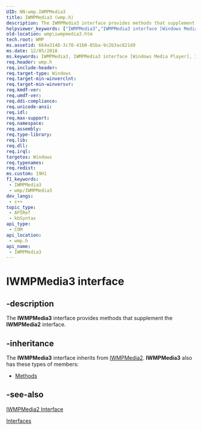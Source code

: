 ```yaml
---
UID: NN:wmp.IWMPMedia3
title: IWMPMedia3 (wmp.h)
description: The IWMPMedia3 interface provides methods that supplement the IWMPMedia2 interface.
helpviewer_keywords: ["IWMPMedia3","IWMPMedia3 interface [Windows Media Player]","IWMPMedia3 interface [Windows Media Player]","described","IWMPMedia3Interface","wmp.iwmpmedia3","wmp/IWMPMedia3"]
old-location: wmp\iwmpmedia3.htm
tech.root: WMP
ms.assetid: 664a3148-3c78-41b0-85ba-9c2b3ac821d9
ms.date: 12/05/2018
ms.keywords: IWMPMedia3, IWMPMedia3 interface [Windows Media Player], IWMPMedia3 interface [Windows Media Player],described, IWMPMedia3Interface, wmp.iwmpmedia3, wmp/IWMPMedia3
req.header: wmp.h
req.include-header: 
req.target-type: Windows
req.target-min-winverclnt: 
req.target-min-winversvr: 
req.kmdf-ver: 
req.umdf-ver: 
req.ddi-compliance: 
req.unicode-ansi: 
req.idl: 
req.max-support: 
req.namespace: 
req.assembly: 
req.type-library: 
req.lib: 
req.dll: 
req.irql: 
targetos: Windows
req.typenames: 
req.redist: 
ms.custom: 19H1
f1_keywords:
 - IWMPMedia3
 - wmp/IWMPMedia3
dev_langs:
 - c++
topic_type:
 - APIRef
 - kbSyntax
api_type:
 - COM
api_location:
 - wmp.h
api_name:
 - IWMPMedia3
---
```


# IWMPMedia3 interface


## -description

The <b>IWMPMedia3</b> interface provides methods that supplement the <b>IWMPMedia2</b> interface.

## -inheritance

The <b>IWMPMedia3</b> interface inherits from <a href="/windows/desktop/api/wmp/nn-wmp-iwmpmedia2">IWMPMedia2</a>. <b>IWMPMedia3</b> also has these types of members:
<ul>
<li><a href="https://docs.microsoft.com/">Methods</a></li>
</ul>

## -see-also

<a href="/windows/desktop/api/wmp/nn-wmp-iwmpmedia2">IWMPMedia2 Interface</a>



<a href="/windows/desktop/WMP/interfaces">Interfaces</a>
